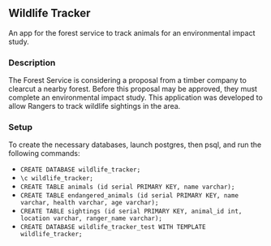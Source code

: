 ## Wildlife Tracker

An app for the forest service to track animals for an environmental impact study.

### Description

The Forest Service is considering a proposal from a timber company to clearcut a nearby forest. Before this proposal may be approved, they must complete an environmental impact study. This application was developed to allow Rangers to track wildlife sightings in the area.

### Setup

To create the necessary databases, launch postgres, then psql, and run the following commands:

* `CREATE DATABASE wildlife_tracker;`
* `\c wildlife_tracker;`
* `CREATE TABLE animals (id serial PRIMARY KEY, name varchar);`
* `CREATE TABLE endangered_animals (id serial PRIMARY KEY, name varchar, health varchar, age varchar);`
* `CREATE TABLE sightings (id serial PRIMARY KEY, animal_id int, location varchar, ranger_name varchar);`
* `CREATE DATABASE wildlife_tracker_test WITH TEMPLATE wildlife_tracker;`

